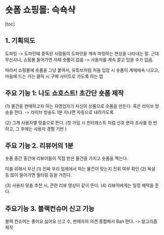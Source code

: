 # 숏폼 쇼핑몰: 슥쇽샥 

[toc]



## 1. 기획의도

도파밍 -> 도파민에 중독된 사람들이 도파민을 계속 파밍하는 현상을 나타내는 말. 
근데 무신사나, 쇼핑몰 들어가면 자체 숏폼이 없음 -> 사용자를 계속 끌고 있을 수가 없음.

따라서 쇼핑몰에 숏폼을 그냥 붙여서, 
유튜브처럼 처음 입장 시 숏폼이 계에에속 나오고, 마음에 드는 거는 클릭 시 구매 사이트로 가도록 하는 앱 

## 주요 기능 1: 나도 쇼호스트! 초간단 숏폼 제작

(1) 물건을 판매하고자 하는 자영업자가 자신의 상품으로 숏폼을 만든다.
    혹은 라이브 방송을 한다. -> 라이브 방송도 1분 지나면 자동으로 내려가도록 

(2) 그게 사용자별 맞춤으로 뜬다. (첫 가입 시 핀터레스트 처럼 선호 분야 조사를 한 번 하고, 그 후에는 사용자 경험 기반 )



## 주요 기능 2. 리뷰어의 1분

숏폼 중간 중간에 리뷰어들이 직접 받은 물건을 가지고 숏폼을 찍는다.

이를 위해서 우선
(1) 진짜 우리 업체에서 파는 물건이 맞는지 진위 여부 확인 
(2) 욕설 등 많이 들어가면 필터링 
등을 거친다. 

(3) 사용자 맞춤 추천 시, 관련 리뷰 영상이 같이 뜬다. 
(4) 리뷰어에게는 일정 혜택을 준다. 



## 주요기능 3. 블랙컨슈머 신고 기능 

블랙 컨슈머는 좋아요 싫어요 신고 수, 판매자의 의견 종합해서 Ban 한다. -> 알고리즘 제작 

 




